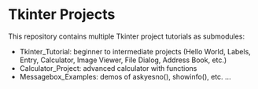 # Tkinter Projects

This repository contains multiple Tkinter project tutorials as submodules:

- Tkinter_Tutorial: beginner to intermediate projects (Hello World, Labels, Entry, Calculator, Image Viewer, File Dialog, Address Book, etc.)
- Calculator_Project: advanced calculator with functions
- Messagebox_Examples: demos of askyesno(), showinfo(), etc.
...
